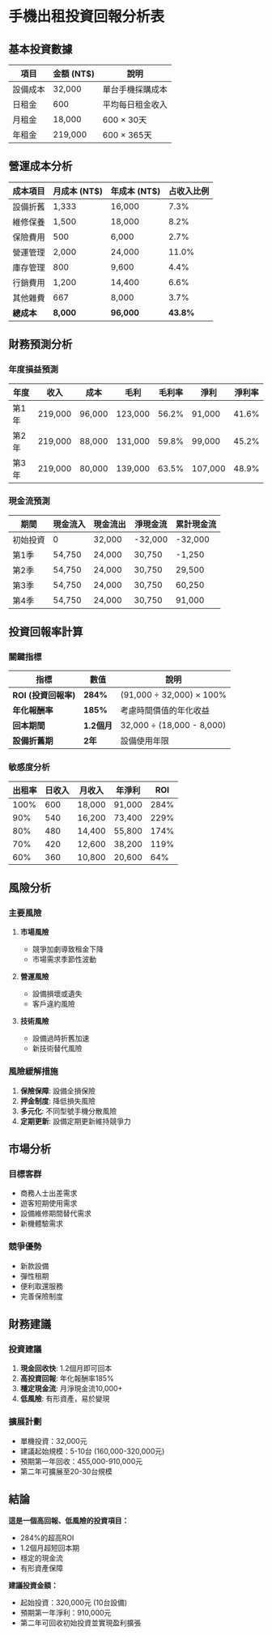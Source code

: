 # 手機出租投資回報分析表

## 基本投資數據
| 項目 | 金額 (NT$) | 說明 |
|------|------------|------|
| 設備成本 | 32,000 | 單台手機採購成本 |
| 日租金 | 600 | 平均每日租金收入 |
| 月租金 | 18,000 | 600 × 30天 |
| 年租金 | 219,000 | 600 × 365天 |

## 營運成本分析
| 成本項目 | 月成本 (NT$) | 年成本 (NT$) | 占收入比例 |
|----------|--------------|--------------|-------------|
| 設備折舊 | 1,333 | 16,000 | 7.3% |
| 維修保養 | 1,500 | 18,000 | 8.2% |
| 保險費用 | 500 | 6,000 | 2.7% |
| 營運管理 | 2,000 | 24,000 | 11.0% |
| 庫存管理 | 800 | 9,600 | 4.4% |
| 行銷費用 | 1,200 | 14,400 | 6.6% |
| 其他雜費 | 667 | 8,000 | 3.7% |
| **總成本** | **8,000** | **96,000** | **43.8%** |

## 財務預測分析

### 年度損益預測
| 年度 | 收入 | 成本 | 毛利 | 毛利率 | 淨利 | 淨利率 |
|------|------|------|------|--------|------|--------|
| 第1年 | 219,000 | 96,000 | 123,000 | 56.2% | 91,000 | 41.6% |
| 第2年 | 219,000 | 88,000 | 131,000 | 59.8% | 99,000 | 45.2% |
| 第3年 | 219,000 | 80,000 | 139,000 | 63.5% | 107,000 | 48.9% |

### 現金流預測
| 期間 | 現金流入 | 現金流出 | 淨現金流 | 累計現金流 |
|------|----------|----------|----------|------------|
| 初始投資 | 0 | 32,000 | -32,000 | -32,000 |
| 第1季 | 54,750 | 24,000 | 30,750 | -1,250 |
| 第2季 | 54,750 | 24,000 | 30,750 | 29,500 |
| 第3季 | 54,750 | 24,000 | 30,750 | 60,250 |
| 第4季 | 54,750 | 24,000 | 30,750 | 91,000 |

## 投資回報率計算

### 關鍵指標
| 指標 | 數值 | 說明 |
|------|------|------|
| **ROI (投資回報率)** | **284%** | (91,000 ÷ 32,000) × 100% |
| **年化報酬率** | **185%** | 考慮時間價值的年化收益 |
| **回本期間** | **1.2個月** | 32,000 ÷ (18,000 - 8,000) |
| **設備折舊期** | **2年** | 設備使用年限 |

### 敏感度分析
| 出租率 | 日收入 | 月收入 | 年淨利 | ROI |
|--------|---------|---------|---------|-----|
| 100% | 600 | 18,000 | 91,000 | 284% |
| 90% | 540 | 16,200 | 73,400 | 229% |
| 80% | 480 | 14,400 | 55,800 | 174% |
| 70% | 420 | 12,600 | 38,200 | 119% |
| 60% | 360 | 10,800 | 20,600 | 64% |

## 風險分析

### 主要風險
1. **市場風險**
   - 競爭加劇導致租金下降
   - 市場需求季節性波動

2. **營運風險**
   - 設備損壞或遺失
   - 客戶違約風險

3. **技術風險**
   - 設備過時折舊加速
   - 新技術替代風險

### 風險緩解措施
1. **保險保障**: 設備全損保險
2. **押金制度**: 降低損失風險
3. **多元化**: 不同型號手機分散風險
4. **定期更新**: 設備定期更新維持競爭力

## 市場分析

### 目標客群
- 商務人士出差需求
- 遊客短期使用需求
- 設備維修期間替代需求
- 新機體驗需求

### 競爭優勢
- 新款設備
- 彈性租期
- 便利取還服務
- 完善保險制度

## 財務建議

### 投資建議
1. **現金回收快**: 1.2個月即可回本
2. **高投資回報**: 年化報酬率185%
3. **穩定現金流**: 月淨現金流10,000+
4. **低風險**: 有形資產，易於變現

### 擴展計劃
- 單機投資：32,000元
- 建議起始規模：5-10台 (160,000-320,000元)
- 預期第一年回收：455,000-910,000元
- 第二年可擴展至20-30台規模

## 結論

**這是一個高回報、低風險的投資項目：**
- 284%的超高ROI
- 1.2個月超短回本期
- 穩定的現金流
- 有形資產保障

**建議投資金額：**
- 起始投資：320,000元 (10台設備)
- 預期第一年淨利：910,000元
- 第二年可回收初始投資並實現盈利擴張 